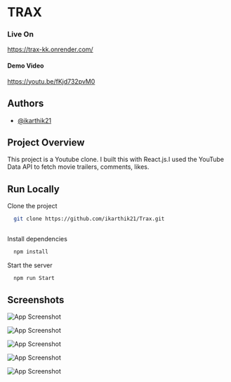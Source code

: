 # TRAX

### Live On

https://trax-kk.onrender.com/

#### Demo Video
https://youtu.be/fKjd732pvM0

## Authors

- [@ikarthik21](https://github.com/ikarthik21)

## Project Overview
This project is a Youtube clone. I built this with React.js.I used the YouTube Data API to fetch movie trailers, comments, likes.

 

## Run Locally

Clone the project

```bash
  git clone https://github.com/ikarthik21/Trax.git
 
```



Install dependencies

```bash
  npm install
```

 

Start the server

```bash
  npm run Start
```


## Screenshots
 

![App Screenshot](https://i.ibb.co/SKj7nqR/2.png)

 
![App Screenshot](https://i.ibb.co/wJM036M/1.png)

 
![App Screenshot](https://i.ibb.co/PgntR7p/4.png)
 
![App Screenshot](https://i.ibb.co/qgtjpGS/3.png)
 
![App Screenshot](https://i.ibb.co/ZMFNnc2/10.png)

 
 
